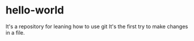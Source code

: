 # hello-world
It's a repository for leaning how to use git
It's the first try to make changes in a file.
